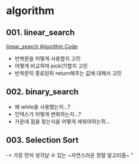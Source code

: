 # algorithm

## 001. linear_search
[linear_search Algorithm Code](https://github.com/MIINII/algorithm/blob/main/001_linear_search.js)
* 반복문을 어떻게 사용할지 고민
* 어떻게 비교하여 pick(?)할지 고민
* 반복문이 종료된뒤 return해주는 값에 대해서 고민

## 002. binary_search
* 왜 while을 사용했는지...?
* 인덱스가 어떻게 변화하는지...?
* 가운데 점을 찾는식을 어떻게 세워야하는쥐...

## 003. Selection Sort
-> 가장 먼저 생각날 수 있는 ~자연스러운 정렬 알고리즘~
"   